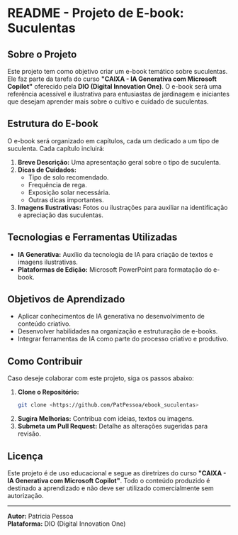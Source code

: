 # README - Projeto de E-book: Suculentas

## Sobre o Projeto

Este projeto tem como objetivo criar um e-book temático sobre suculentas. Ele faz parte da tarefa do curso **"CAIXA - IA Generativa com Microsoft Copilot"** oferecido pela **DIO (Digital Innovation One)**. O e-book será uma referência acessível e ilustrativa para entusiastas de jardinagem e iniciantes que desejam aprender mais sobre o cultivo e cuidado de suculentas.

## Estrutura do E-book

O e-book será organizado em capítulos, cada um dedicado a um tipo de suculenta. Cada capítulo incluirá:

1. **Breve Descrição:** Uma apresentação geral sobre o tipo de suculenta.
2. **Dicas de Cuidados:**
   - Tipo de solo recomendado.
   - Frequência de rega.
   - Exposição solar necessária.
   - Outras dicas importantes.
3. **Imagens Ilustrativas:** Fotos ou ilustrações para auxiliar na identificação e apreciação das suculentas.

## Tecnologias e Ferramentas Utilizadas

- **IA Generativa:** Auxílio da tecnologia de IA para criação de textos e imagens ilustrativas.
- **Plataformas de Edição:** Microsoft PowerPoint para formatação do e-book.

## Objetivos de Aprendizado

- Aplicar conhecimentos de IA generativa no desenvolvimento de conteúdo criativo.
- Desenvolver habilidades na organização e estruturação de e-books.
- Integrar ferramentas de IA como parte do processo criativo e produtivo.

## Como Contribuir

Caso deseje colaborar com este projeto, siga os passos abaixo:

1. **Clone o Repositório:**
   ```bash
   git clone <https://github.com/PatPessoa/ebook_suculentas>
   ```
2. **Sugira Melhorias:** Contribua com ideias, textos ou imagens.
3. **Submeta um Pull Request:** Detalhe as alterações sugeridas para revisão.

## Licença

Este projeto é de uso educacional e segue as diretrizes do curso **"CAIXA - IA Generativa com Microsoft Copilot"**. Todo o conteúdo produzido é destinado a aprendizado e não deve ser utilizado comercialmente sem autorização.

---

**Autor:** Patricia Pessoa\
**Plataforma:** DIO (Digital Innovation One)

